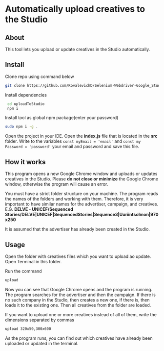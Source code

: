# Automatically upload creatives to the Studio

## About

This tool lets you upload or update creatives in the Studio automatically.

## Install

Clone repo using command below
```sh
git clone https://github.com/KovalevichD/Selenium-Webdriver-Google_Studio.git uploadToStudio
```

Install dependencies
```sh
 cd uploadToStudio
 npm i
```

Install tool as global npm package(enter your password)
```sh
sudo npm i -g .
```

Open the project in your IDE. Open the **index.js** file that is located in the **src** folder.
Write to the variables ```const myEmail = 'email'``` and ```const my Password = 'password'``` your email and password and save this file.

## How it works

This program opens a new Google Chrome window and uploads or updates creatives in the Studio. Please **do not close or minimize** the Google Chrome window, otherwise the program will cause an error.

You must have a strict folder structure on your machine. The program reads the names of the folders and working with them. Therefore, it is very important to have similar names for the advertiser, campaign, and creatives. E.G. **DELVE - UNICEF/Sequenced Stories/DELVE|UNICEF|SequencedStories|Sequence3|Uuriintsolmon|970x250**

It is assumed that the advertiser has already been created in the Studio.

## Usage

Open the folder with creatives files which you want to upload ao update. Open Terminal in this folder.

Run the command 
```bash
upload
```

Now you can see that Google Chrome opens and the program is running. The program searches for the advertiser and then the campaign. If there is no such company in the Studio, then creates a new one, if there is, then loads it to the existing one. Then all creatives from the folder are loaded.

If you want to upload one or more creatives instead of all of them, write the dimensions separated by commas
```bash
upload 320x50,300x600
```
As the program runs, you can find out which creatives have already been uploaded or updated in the terminal.